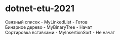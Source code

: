 # dotnet-etu-2021

Связный список - MyLinkedList - Готов <br>
Бинарное дерево - MyBinaryTree - Начат <br>
Сортировка вставками - MyInsertionSort - Не начат <br>
